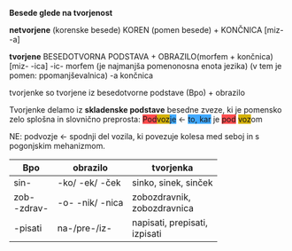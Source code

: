 **Besede glede na tvorjenost**

**netvorjene** (korenske besede)
KOREN (pomen besede) + KONČNICA
\[miz- -a]

**tvorjene** 
BESEDOTVORNA PODSTAVA + OBRAZILO(morfem + končnica)
\[miz- -ica]
-ic- morfem (je najmanjša pomenonosna enota jezika) (v tem je pomen: ppomanjševalnica)
-a končnica

tvorjenke so tvorjene iz besedotvorne podstave (Bpo) + obrazilo

Tvorjenke delamo iz **skladenske podstave** besedne zveze, ki je pomensko zelo splošna in slovnično preprosta:
<span style="background:#ff4d4f">Pod</span><span style="background:#d4b106">voz</span><span style="background:#40a9ff">je</span> <- <span style="background:#40a9ff">to, kar</span> je <span style="background:#ff4d4f">pod</span> <span style="background:#d4b106">voz</span>om

NE: podvozje <- spodnji del vozila, ki povezuje kolesa med seboj in s pogonjskim mehanizmom.

| Bpo             | obrazilo        | tvorjenka                        |
| --------------- | --------------- | -------------------------------- |
| sin-            | -ko/ -ek/ -ček  | sinko, sinek, sinček             |
| zob-<br>-zdrav- | -o- -nik/ -nica | zobozdravnik,<br>zobozdravnica   |
| -pisati         | na-/pre-/iz-    | napisati, prepisati,<br>izpisati |
